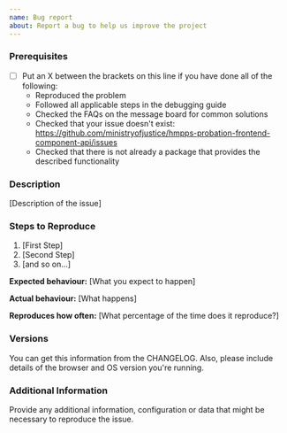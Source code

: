 ```yaml
---
name: Bug report
about: Report a bug to help us improve the project
---
```


### Prerequisites

- [ ] Put an X between the brackets on this line if you have done all of the following:
  - Reproduced the problem
  - Followed all applicable steps in the debugging guide
  - Checked the FAQs on the message board for common solutions
  - Checked that your issue doesn't exist: https://github.com/ministryofjustice/hmpps-probation-frontend-component-api/issues
  - Checked that there is not already a package that provides the described functionality

### Description

[Description of the issue]

### Steps to Reproduce

1. [First Step]
2. [Second Step]
3. [and so on...]

**Expected behaviour:** [What you expect to happen]

**Actual behaviour:** [What happens]

**Reproduces how often:** [What percentage of the time does it reproduce?]

### Versions

You can get this information from the CHANGELOG. Also, please include details of the browser and OS version you're running.

### Additional Information

Provide any additional information, configuration or data that might be necessary to reproduce the issue.